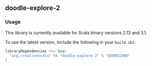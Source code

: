 ## doodle-explore-2

### Usage

This library is currently available for Scala binary versions 2.13 and 3.1.

To use the latest version, include the following in your `build.sbt`:

```scala
libraryDependencies ++= Seq(
  "org.creativescala" %% "doodle-explore-2" % "@VERSION@"
)
```
